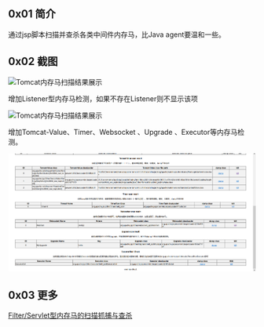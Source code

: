 ## 0x01 简介
通过jsp脚本扫描并查杀各类中间件内存马，比Java agent要温和一些。

## 0x02 截图
![Tomcat内存马扫描结果展示](doc/tomcat-memshell-scanner.png)

增加Listener型内存马检测，如果不存在Listener则不显示该项

![Tomcat内存马扫描结果展示](doc/listener.png)

增加Tomcat-Value、Timer、Websocket 、Upgrade 、Executor等内存马检测。

![Tomcat内存马扫描结果展示](doc/othershell.png)

## 0x03 更多
[Filter/Servlet型内存马的扫描抓捕与查杀](https://gv7.me/articles/2020/filter-servlet-type-memshell-scan-capture-and-kill/)
